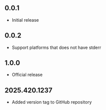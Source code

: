## 0.0.1

- Initial release

## 0.0.2

- Support platforms that does not have stderr

## 1.0.0

- Official release

## 2025.420.1237

- Added version tag to GitHub repository
